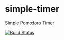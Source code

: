 # simple-timer
Simple Pomodoro Timer

[![Build Status](https://travis-ci.org/sdarmaputra/simple-timer.svg?branch=master)](https://travis-ci.org/sdarmaputra/simple-timer)
